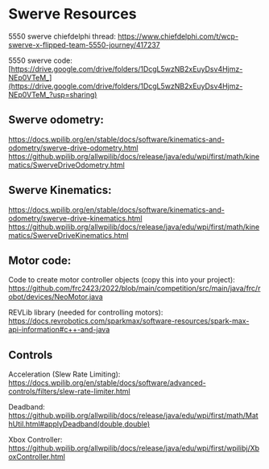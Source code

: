 # Swerve Resources

5550 swerve chiefdelphi thread: https://www.chiefdelphi.com/t/wcp-swerve-x-flipped-team-5550-journey/417237

5550 swerve code: [https://drive.google.com/drive/folders/1DcgL5wzNB2xEuyDsv4Hjmz-NEp0VTeM_](https://drive.google.com/drive/folders/1DcgL5wzNB2xEuyDsv4Hjmz-NEp0VTeM_?usp=sharing)

## Swerve odometry: 

https://docs.wpilib.org/en/stable/docs/software/kinematics-and-odometry/swerve-drive-odometry.html
https://github.wpilib.org/allwpilib/docs/release/java/edu/wpi/first/math/kinematics/SwerveDriveOdometry.html

## Swerve Kinematics:

https://docs.wpilib.org/en/stable/docs/software/kinematics-and-odometry/swerve-drive-kinematics.html
https://github.wpilib.org/allwpilib/docs/release/java/edu/wpi/first/math/kinematics/SwerveDriveKinematics.html

## Motor code:

Code to create motor controller objects (copy this into your project): https://github.com/frc2423/2022/blob/main/competition/src/main/java/frc/robot/devices/NeoMotor.java

REVLib library (needed for controlling motors): https://docs.revrobotics.com/sparkmax/software-resources/spark-max-api-information#c++-and-java

## Controls

Acceleration (Slew Rate Limiting): https://docs.wpilib.org/en/stable/docs/software/advanced-controls/filters/slew-rate-limiter.html

Deadband: https://github.wpilib.org/allwpilib/docs/release/java/edu/wpi/first/math/MathUtil.html#applyDeadband(double,double)

Xbox Controller: https://github.wpilib.org/allwpilib/docs/release/java/edu/wpi/first/wpilibj/XboxController.html
